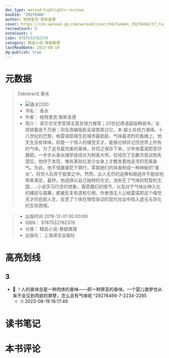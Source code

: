 ```yaml
---
doc_type: weread-highlights-reviews
bookId: "29276466"
author: 帕特里克·聚斯金德
cover: https://cdn.weread.qq.com/weread/cover/94/YueWen_29276466/t7_YueWen_29276466.jpg
reviewCount: 0
noteCount: 1
isbn: 9787532782376
category: 精品小说-悬疑推理
lastReadDate: 2023-08-19
dg-publish: true
---
```

# 元数据
> [!abstract] 香水
> - ![ 香水|200](https://cdn.weread.qq.com/weread/cover/94/YueWen_29276466/t7_YueWen_29276466.jpg)
> - 书名： 香水
> - 作者： 帕特里克·聚斯金德
> - 简介：     诺贝尔文学奖得主莫言倾力推荐；20世纪德语超级畅销书，全球销量逾千万册；同名改编电影全球票房过亿，本·威士肖倾力演绎。十八世纪的巴黎，格雷诺耶降生在城市最肮脏、气味最浓烈的鱼摊上。他天生没有体味，却是一个惊人的嗅觉天才，能够分辨并记住世界上所有的气味。为了追寻最完美的香味，并将之保存下来，少年格雷诺耶受尽磨砺，一步步从香水铺学徒成长为制香大师。在经历了无数次尝试和失望后，他终于发现，唯有某些红发少女身上才散发着他追寻的完美香气。为此，他不惜屡屡犯下罪行，萃取她们的体香制成一种神秘的“香水”，将世人玩弄于股掌之中。然而，众人无尽的追捧和痴迷并不能给他带来满足，最终，他选择以自己独特的方式，消失在了气味的短暂的王国……小说天马行空的想象，离奇魔幻的情节，以及对于气味出神入化的捕捉与描摹，都被反复称道和引用。作者借主人公格雷诺耶这个嗅觉天才的悲剧人生，反思了个体在理性驱动的现代社会中陷入虚无与异化的生存困境。

> - 出版时间 2019-12-01 00:00:00
> - ISBN： 9787532782376
> - 分类： 精品小说-悬疑推理
> - 出版社： 上海译文出版社

# 高亮划线

## 3


- 📌 ！人的香味总是一种肉体的香味——即一种罪恶的香味。一个婴儿做梦也从来不会见到肉欲的罪孽，怎么会有气味呢 ^29276466-7-2234-2285
    - ⏱ 2023-08-19 16:17:49 
# 读书笔记

# 本书评论
